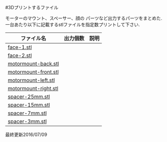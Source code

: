 #3Dプリントするファイル  


モーターのマウント、スペーサー、顔の
パーツなど出力するパーツをまとめた.  
一台あたり以下に記載するstlファイルを指定数プリントして下さい.  

| ファイル名  | 出力個数 | 説明 |
|---|---|---|
| [face-1.stl](https://github.com/muro-tani/trybotsKagakukanProject/blob/master/3Dprint/face-1.stl) | | | 
| [face-2.stl](https://github.com/muro-tani/trybotsKagakukanProject/blob/master/3Dprint/face-2.stl) | | |
| [motormount-back.stl](https://github.com/muro-tani/trybotsKagakukanProject/blob/master/3Dprint/motormount-back.stl) | | |
| [motormount-front.stl](https://github.com/muro-tani/trybotsKagakukanProject/blob/master/3Dprint/motormount-front.stl) | | 
| [motormount-left.stl](https://github.com/muro-tani/trybotsKagakukanProject/blob/master/3Dprint/motormount-left.stl) | | |
| [motormount-right.stl](https://github.com/muro-tani/trybotsKagakukanProject/blob/master/3Dprint/motormount-right.stl) | | 
| [spacer-25mm.stl](https://github.com/muro-tani/trybotsKagakukanProject/blob/master/3Dprint/spacer-25mm.stl) | | |
| [spacer-15mm.stl](https://github.com/muro-tani/trybotsKagakukanProject/blob/master/3Dprint/spacer-15mm.stl) | | |
| [spacer-7mm.stl](https://github.com/muro-tani/trybotsKagakukanProject/blob/master/3Dprint/spacer-7mm.stl) | | |
| [spacer-3mm.stl](https://github.com/muro-tani/trybotsKagakukanProject/blob/master/3Dprint/spacer-3mm.stl) |  | |














最終更新2016/07/09

